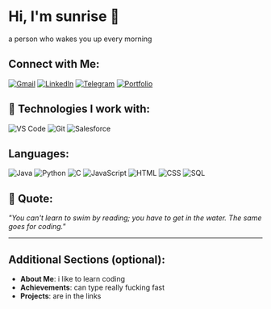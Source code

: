# Hi, I'm sunrise 👋
a person who wakes you up every morning  

## Connect with Me:
[![Gmail](https://img.shields.io/badge/-Gmail-red?style=flat&logo=gmail)](mailto:your-email@gmail.com)
[![LinkedIn](https://img.shields.io/badge/-LinkedIn-blue?style=flat&logo=linkedin)](https://www.linkedin.com/in/your-profile/)
[![Telegram](https://img.shields.io/badge/-Telegram-blue?style=flat&logo=telegram)](https://t.me/your-telegram)
[![Portfolio](https://img.shields.io/badge/Portfolio-green?style=flat&logo=portfolio)](https://your-portfolio-link.com)

## 🔧 Technologies I work with:
![VS Code](https://img.shields.io/badge/-VS%20Code-007ACC?style=flat&logo=visual-studio-code)
![Git](https://img.shields.io/badge/-Git-F05032?style=flat&logo=git)
![Salesforce](https://img.shields.io/badge/-Salesforce-00A1E0?style=flat&logo=salesforce)

## Languages:
![Java](https://img.shields.io/badge/Java-007396?style=flat&logo=java)
![Python](https://img.shields.io/badge/Python-3776AB?style=flat&logo=python)
![C](https://img.shields.io/badge/C-A8B9CC?style=flat&logo=c)
![JavaScript](https://img.shields.io/badge/JavaScript-F7DF1E?style=flat&logo=javascript)
![HTML](https://img.shields.io/badge/HTML-E34F26?style=flat&logo=html5)
![CSS](https://img.shields.io/badge/CSS-1572B6?style=flat&logo=css3)
![SQL](https://img.shields.io/badge/SQL-4479A1?style=flat&logo=postgresql)

## 🎯 Quote:
_"You can't learn to swim by reading; you have to get in the water. The same goes for coding."_

---

## Additional Sections (optional):
- **About Me**: i like to learn coding
- **Achievements**: can type really fucking fast
- **Projects**: are in the links
